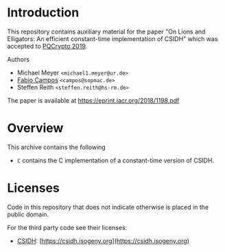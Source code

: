 # Introduction 

This repository contains auxiliary material for the paper "On Lions and Elligators: An efficient constant-time implementation of CSIDH" which was accepted to [PQCrypto 2019](https://pqcrypto2019.org/).

Authors
 - Michael Meyer `<michael1.meyer@ur.de>`
 - [Fabio Campos](https://www.sopmac.de/) `<campos@sopmac.de>` 
 - Steffen Reith `<steffen.reith@hs-rm.de>`

The paper is available at https://eprint.iacr.org/2018/1198.pdf

# Overview

This archive contains the following 
- `C` contains the C implementation of a constant-time version of CSIDH.
# Licenses

Code in this repository that does not indicate otherwise is placed in the public domain. 

For the third party code see their licenses:
- [CSIDH](https://csidh.isogeny.org/): [https://csidh.isogeny.org](https://csidh.isogeny.org)
